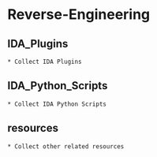 # Reverse-Engineering

## IDA_Plugins
    * Collect IDA Plugins

## IDA_Python_Scripts
    * Collect IDA Python Scripts

## resources
    * Collect other related resources
